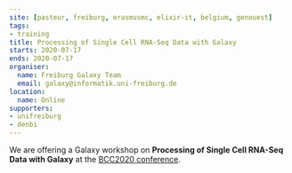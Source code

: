 ```yaml
---
site: [pasteur, freiburg, erasmusmc, elixir-it, belgium, genouest]
tags:
- training
title: Processing of Single Cell RNA-Seq Data with Galaxy
starts: 2020-07-17
ends: 2020-07-17
organiser:
  name: Freiburg Galaxy Team
  email: galaxy@informatik.uni-freiburg.de
location:
  name: Online
supporters:
- unifreiburg
- denbi
---
```


We are offering a Galaxy workshop on **Processing of Single Cell RNA-Seq Data with Galaxy** at the [BCC2020 conference](https://bcc2020.github.io/).
